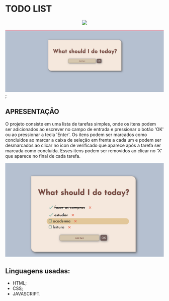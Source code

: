 <h1>TODO LIST</h1>
<p align="center">
<img loading="lazy" src="https://img.shields.io/badge/Concluded%20-%20Status?style=for-the-badge&label=Status&labelColor=%23EEEDEB&color=%2386C8BC"/>
</p>

![Imagem do Layout do projeto](https://github.com/miriam-daianne/Todo/blob/main/imgs%20do%20projeto/layout%20inicial.png);

<h2>APRESENTAÇÃO</h2>
O projeto consiste em uma lista de tarefas simples, onde os itens podem ser adicionados ao escrever no campo de entrada e pressionar o botão 'OK' ou ao pressionar a tecla 'Enter'. 
Os itens podem ser marcados como concluídos ao marcar a caixa de seleção em frente a cada um e podem ser desmarcados ao clicar no icon de verificado que aparece após a tarefa ser marcada como concluída. 
Esses itens podem ser removidos ao clicar no 'X' que aparece no final de cada tarefa.

![Exemplo de uso](https://github.com/miriam-daianne/Todo/blob/main/imgs%20do%20projeto/exemplo%20de%20list.png)

<h2>Linguagens usadas:</h2>
<ul>
  <li>HTML;</li>
  <li>CSS;</li>
  <li>JAVASCRIPT.</li>
</ul>
